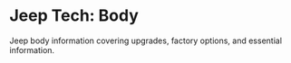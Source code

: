 # Jeep Tech: Body

Jeep body information covering upgrades, factory options, and essential information.
